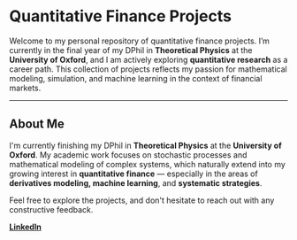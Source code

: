 
# Quantitative Finance Projects

Welcome to my personal repository of quantitative finance projects. I’m currently in the final year of my DPhil in **Theoretical Physics** at the **University of Oxford**, and I am actively exploring **quantitative research** as a career path. This collection of projects reflects my passion for mathematical modeling, simulation, and machine learning in the context of financial markets.

---

##  About Me

I'm currently finishing my DPhil in **Theoretical Physics** at the **University of Oxford**. My academic work focuses on stochastic processes and mathematical modeling of complex systems, which naturally extend into my growing interest in **quantitative finance** — especially in the areas of **derivatives modeling, machine learning**, and **systematic strategies**.

Feel free to explore the projects, and don't hesitate to reach out with any constructive feedback.

**[LinkedIn](https://www.linkedin.com/in/ioannis-hadjifrangiskou-b32302340/)**







<!--
**I-Hadjifrangiskou/I-Hadjifrangiskou** is a ✨ _special_ ✨ repository because its `README.md` (this file) appears on your GitHub profile.

Here are some ideas to get you started:

- 🔭 I’m currently working on ...
- 🌱 I’m currently learning ...
- 👯 I’m looking to collaborate on ...
- 🤔 I’m looking for help with ...
- 💬 Ask me about ...
- 📫 How to reach me: ...
- 😄 Pronouns: ...
- ⚡ Fun fact: ...
-->
